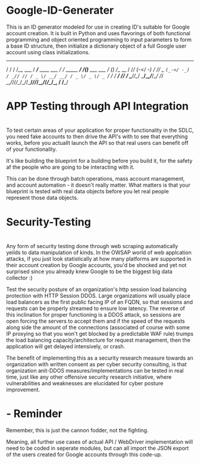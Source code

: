 # Google-ID-Generater
This is an ID generator modeled for use in creating ID's suitable for Google account creation. It is built in Python and uses flavorings of both functional programming and object oriented programming to input parameters to form a base ID structure, then initialize a dictionary object of a full Google user account using class initializations.




  __  __          _____               ____              __  _                ___ __      
 / / / /__ ___   / ___/__ ____ ___   / __/_ _____  ____/ /_(_)__  ___  ___ _/ (_) /___ __
/ /_/ (_-</ -_) / /__/ _ `(_-</ -_) / _// // / _ \/ __/ __/ / _ \/ _ \/ _ `/ / / __/ // /
\____/___/\__/  \___/\_,_/___/\__/ /_/  \_,_/_//_/\__/\__/_/\___/_//_/\_,_/_/_/\__/\_, / 
                                                                                  /___/  
# ###################################
# APP Testing through API Integration
# ###################################
To test certain areas of your application for proper functionality
in the SDLC, you need fake accounts to then drive the API's with 
to see that everything works, before you actuallt launch the API 
so that real users can benefit off of your functionality. 

It's like building the blueprint for a building before you build it, 
for the safety af the people who are going to be interacting with it.

This can be done through batch operations, mass account management, and 
account automation - it doesn't really matter. What matters is that your 
blueprint is tested with real data objects before you let real people represent
those data objects.


# ################
# Security-Testing
# ################
Any form of security testing done through web scraping automatically yeilds to data manipulation of kinds.
In the OWSAP world of web applcation attacks, if you just look statistically at how many platforms are supported 
in their account creation by Google accounts, you'd be shocked and yet not surprised since you already knew Google 
to be the biggest big data collector :)

Test the security posture of an organization's http session load balancing protection with HTTP Session DDOS. 
Large organizations will usually place load balancers as the first public facing IP of an FQDN, so that sessions and 
requests can be properly streamed to ensure low latency. The reverse of this inclination for proper functioning 
is a DDOS attack, so sessions are open forcing the servers to accept them and if the speed of the requests along side
the amount of the connections (associated of course with some IP proxying so that you won't get blocked by a predictable
WAF rule) trumps the load balancing capacity/architecture for request management, then the application will get delayed
intensively, or crash. 

The benefit of implementing this as a security research measure towards an organization with written consent as per 
cyber security consulting, is that organization anit-DDOS measures/implementations can be tested in real time, just like 
any other offensive security research initiative, where vulnerabilities and weaknesses are elucidated for cyber posture
improvement.


# - Reminder
Remember, this is just the cannon fodder, not the fighting.

Meaning, all further use cases of actual API / WebDriver implementation
will need to be coded in seperate modules, but can all import the JSON 
export of the users created for Google accounts through this code-up.
